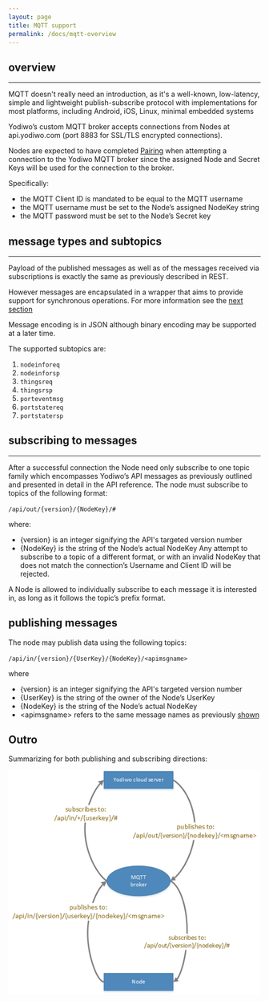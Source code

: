 ```yaml
---
layout: page
title: MQTT support
permalink: /docs/mqtt-overview
---
```


## overview
----

MQTT doesn't really need an introduction, as it's a well-known, low-latency, simple and lightweight publish-subscribe protocol with implementations for most platforms, including Android, iOS, Linux, minimal embedded systems

Yodiwo’s custom MQTT broker accepts connections from Nodes at api.yodiwo.com (port 8883 for SSL/TLS encrypted connections).

Nodes are expected to have completed [Pairing](/docs/pairing-overview) when attempting a connection to the Yodiwo MQTT broker since the assigned Node and Secret Keys will be used for the connection to the broker.

Specifically:

* the MQTT Client ID is mandated to be equal to the MQTT username
* the MQTT username must be set to the Node’s assigned NodeKey string
* the MQTT password must be set to the Node’s Secret key

## message types and subtopics 
- - - -
Payload of the published messages as well as of the messages received via subscriptions is exactly the same as previously described in REST.

However messages are encapsulated in a wrapper that aims to provide support for synchronous operations. For more information see the [next section](/message-format)

Message encoding is in JSON although binary encoding may be supported at a later time.

The supported subtopics are:

1. `nodeinforeq`
1. `nodeinforsp`
1. `thingsreq`
1. `thingsrsp`
1. `porteventmsg`
1. `portstatereq`
1. `portstatersp`

## subscribing to messages
- - - -
After a successful connection the Node need only subscribe to one topic family which encompasses Yodiwo’s API messages as previously outlined and presented in detail in the API reference.
The node must subscribe to topics of the following format:

`/api/out/{version}/{NodeKey}/#`

where:

* {version} is an integer signifying the API's targeted version number
* {NodeKey} is the string of the Node’s actual NodeKey
Any attempt to subscribe to a topic of a different format, or with an invalid NodeKey that does not match the connection’s Username and Client ID will be rejected.

A Node is allowed to individually subscribe to each message it is interested in, as long as it follows the topic’s prefix format.

## publishing messages
The node may publish data using the following topics:

`/api/in/{version}/{UserKey}/{NodeKey}/<apimsgname>`

where

* {version} is an integer signifying the API's targeted version number
* {UserKey} is the string of the owner of the Node’s UserKey
* {NodeKey} is the string of the Node’s actual NodeKey
* &lt;apimsgname&gt; refers to the same message names as previously [shown](/docs/mqtt-overview#message-types-and-subtopics)


## Outro

Summarizing for both publishing and subscribing directions:

![ALT](/assets/images/mqtt-pubsub.png)